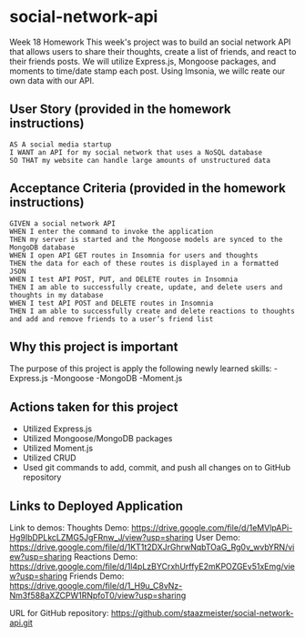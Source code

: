 # social-network-api
Week 18 Homework
This week's project was to build an social network API that allows users to share their thoughts, create a list of friends, and react to their friends posts. We will utilize Express.js, Mongoose packages, and moments to time/date stamp each post. Using Imsonia, we willc reate our own data with our API. 


## User Story (provided in the homework instructions)
```
AS A social media startup
I WANT an API for my social network that uses a NoSQL database
SO THAT my website can handle large amounts of unstructured data
```

## Acceptance Criteria (provided in the homework instructions)
```
GIVEN a social network API
WHEN I enter the command to invoke the application
THEN my server is started and the Mongoose models are synced to the MongoDB database
WHEN I open API GET routes in Insomnia for users and thoughts
THEN the data for each of these routes is displayed in a formatted JSON
WHEN I test API POST, PUT, and DELETE routes in Insomnia
THEN I am able to successfully create, update, and delete users and thoughts in my database
WHEN I test API POST and DELETE routes in Insomnia
THEN I am able to successfully create and delete reactions to thoughts and add and remove friends to a user’s friend list
```

## Why this project is important
The purpose of this project is apply the following newly learned skills:
-Express.js
-Mongoose
-MongoDB
-Moment.js

## Actions taken for this project
- Utilized Express.js
- Utilized Mongoose/MongoDB packages
- Utilized Moment.js
- Utilized CRUD
- Used git commands to add, commit, and push all changes on to GitHub repository


## Links to Deployed Application
Link to demos: 
Thoughts Demo: https://drive.google.com/file/d/1eMVlpAPi-Hg9IbDPLkcLZMG5JgFRnw_J/view?usp=sharing
User Demo: https://drive.google.com/file/d/1KT1t2DXJrGhrwNqbTOaG_Rg0v_wvbYRN/view?usp=sharing
Reactions Demo: https://drive.google.com/file/d/1l4pLzBYCrxhUrffyE2mKPOZGEv51xEmg/view?usp=sharing
Friends Demo: https://drive.google.com/file/d/1_H9u_C8vNz-Nm3f588aXZCPW1RNpfoT0/view?usp=sharing

URL for GitHub repository: https://github.com/staazmeister/social-network-api.git
